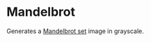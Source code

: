 # Mandelbrot
Generates a [Mandelbrot set](https://en.wikipedia.org/wiki/Mandelbrot_set) image in grayscale.